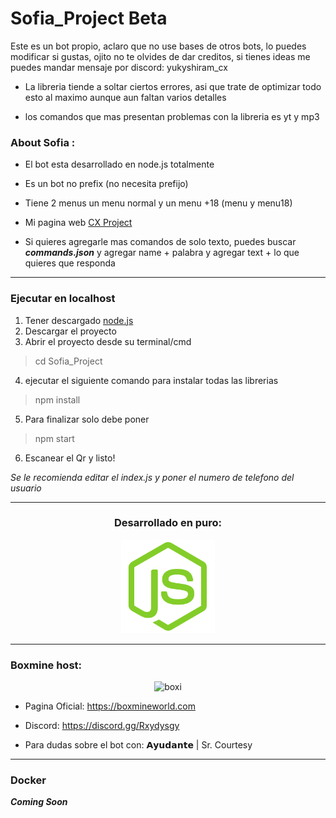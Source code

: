 # Sofia_Project Beta
Este es un bot propio, aclaro que no use bases de otros bots, lo puedes modificar si gustas, ojito no te olvides de dar creditos, si tienes ideas me puedes mandar mensaje por discord: yukyshiram_cx

- La libreria tiende a soltar ciertos errores, asi que trate de optimizar todo esto al maximo aunque aun faltan varios detalles

- los comandos que mas presentan problemas con la libreria es yt y mp3

### About Sofia :

- El bot esta desarrollado en node.js totalmente

- Es un bot no prefix (no necesita prefijo)

- Tiene 2 menus un menu normal y un menu +18 (menu y menu18)

- Mi pagina web [CX Project](https://jesscx.boxmineworld.com/)

- Si quieres agregarle mas comandos de solo texto, puedes buscar ***commands.json*** y agregar name + palabra y agregar text + lo que quieres que responda

---
### Ejecutar en localhost
1. Tener descargado [node.js](https://nodejs.org/es/download)
2. Descargar el proyecto
3. Abrir el proyecto desde su terminal/cmd
> cd Sofia_Project
4. ejecutar el siguiente comando para instalar todas las librerias
> npm install
5. Para finalizar solo debe poner 
> npm start
6. Escanear el Qr y listo!

_Se le recomienda editar el index.js y poner el numero de telefono del usuario_

---
<div align="center">
    <h3>Desarrollado en puro:</h3>
    <img src="https://raw.githubusercontent.com/devicons/devicon/1119b9f84c0290e0f0b38982099a2bd027a48bf1/icons/nodejs/nodejs-original.svg" title="Node.JS" alt="Node" width="150" height="150"/>
</div>

---

### Boxmine host:

<div align="center">
    <img src="https://github.com/Yukyshiram/recursos_CDA/blob/main/boxmine.png" title="Boxmine" alt="boxi" width="250" height="250"/>
</div>

- Pagina Oficial: https://boxmineworld.com

- Discord: https://discord.gg/Rxydysgy
  
- Para dudas sobre el bot con: 𝗔𝘆𝘂𝗱𝗮𝗻𝘁𝗲 | Sr. Courtesy

---

### Docker

***Coming Soon***
